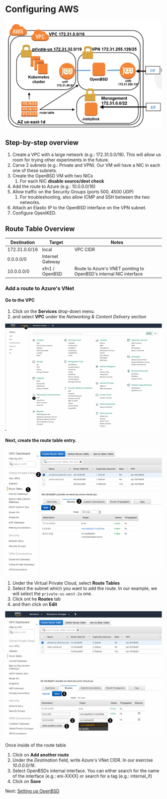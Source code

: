 # Configuring AWS 

![AWS topology](images/topology-aws.png)


## Step-by-step overview

1. Create a VPC with a large network (e.g.: 172.31.0.0/16). This will allow us room for trying other experiments in the future.
1. Carve 2 subnets (e.g.: Private and VPN). Our VM will have a NIC in each one of these subnets.
1. Create the OpenBSD VM with two NICs
    1. For each NIC **disable source/dest check**
1. Add the route to Azure (e.g.: 10.0.0.0/16)
1. Allow traffic on the Security Groups (ports 500, 4500 UDP)
    1. For troubleshooting, also allow ICMP and SSH between the two networks.
1. Attach an Elastic IP to the OpenBSD interface on the VPN subnet.
1. Configure OpenIKED.

## Route Table Overview

|Destination | Target | Notes   
|---|---|---
|172.31.0.0/16 | local | VPC CIDR
|0.0.0.0/0 |  Internet Gateway |    
|10.0.0.0/0 | xfn1 / OpenBSD | Route to Azure's VNET pointing to OpenBSD's internal NIC interface

### Add a route to Azure's VNet

#### Go to the VPC

1. Click on the **Services** drop-down menu.
1. and select **VPC** under the *Networking & Content Delivery* section

![AWS VPC](images/aws-select-vpc.png)

#### Next, create the route table entry.

![AWS select route table](images/aws-select-route-table.png)

1. Under the Virtual Private Cloud, select **Route Tables**
1. Select the subnet which you want to add the route. In our example, we will select the `private-us-west-2a` one.
1. Click ont he **Routes** tab 
1. and then click on **Edit**

![AWS Route table](images/aws-add-route.png)

Once inside of the route table

1. Click on **Add another route**
1. Under the _Destination_ field, write Azure's VNet CIDR. In our exercise _10.0.0.0/16_.
1. Select OpenBSDs internal interface. You can either search for the name of the interface (e.g.: eni-XXXX) or search for a tag (e.g.: internal_if)
1. Click on **Save** 

Next: [Setting up OpenBSD](04-setting-openbsd.md)